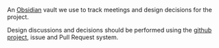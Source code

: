 An [Obsidian](http://obsidian.md) vault we use to track meetings and design decisions for the project.

Design discussions and decisions should be performed using the [github project](https://github.com/orgs/durandal4x/projects/2), issue and Pull Request system.
